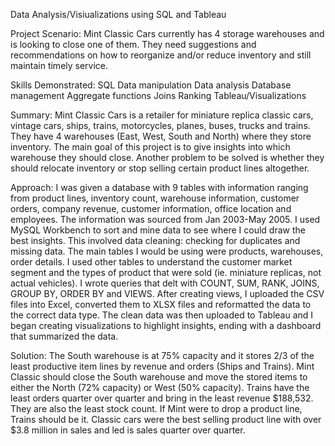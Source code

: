 Data Analysis/Visiualizations using SQL and Tableau

Project Scenario: 
Mint Classic Cars currently has 4 storage warehouses and is looking to close one of them. They need suggestions and recommendations on how to reorganize and/or reduce inventory and still maintain timely service.


Skills Demonstrated:
SQL
Data manipulation
Data analysis
Database management
Aggregate functions
Joins
Ranking
Tableau/Visualizations 


Summary: 
Mint Classic Cars is a retailer for miniature replica classic cars, vintage cars, ships, trains, motorcycles, planes, buses, trucks and trains. They have 4 warehouses (East, West, South and North) where they store inventory. The main goal of this project is to give insights into which warehouse they should close. Another problem to be solved is whether they should relocate inventory or stop selling certain product lines altogether. 


Approach: 
I was given a database with 9 tables with information ranging from product lines, inventory count, warehouse information, customer orders, company revenue, customer information, office location and employees. The information was sourced from Jan 2003-May 2005. I used MySQL Workbench to sort and mine data to see where I could draw the best insights. This involved data cleaning: checking for duplicates and missing data. The main tables I would be using were products, warehouses, order details. I used other tables to understand the customer market segment and the types of product that were sold (ie. miniature replicas, not actual vehicles). I wrote queries that delt with COUNT, SUM, RANK, JOINS, GROUP BY, ORDER BY and VIEWS. After creating views, I uploaded the CSV files into Excel, converted them to XLSX files and reformatted the data to the correct data type. The clean data was then uploaded to Tableau and I began creating visualizations to highlight insights, ending with a dashboard that summarized the data.


Solution:
The South warehouse is at 75% capacity and it stores 2/3 of the least productive item lines by revenue and orders (Ships and Trains). Mint Classic should close the South warehouse and move the stored items to either the North (72% capacity) or West (50% capacity). 
Trains have the least orders quarter over quarter and bring in the least revenue $188,532. They are also the least stock count. If Mint were to drop a product line, Trains should be it. Classic cars were the best selling product line with over $3.8 million in sales and led is sales quarter over quarter. 





